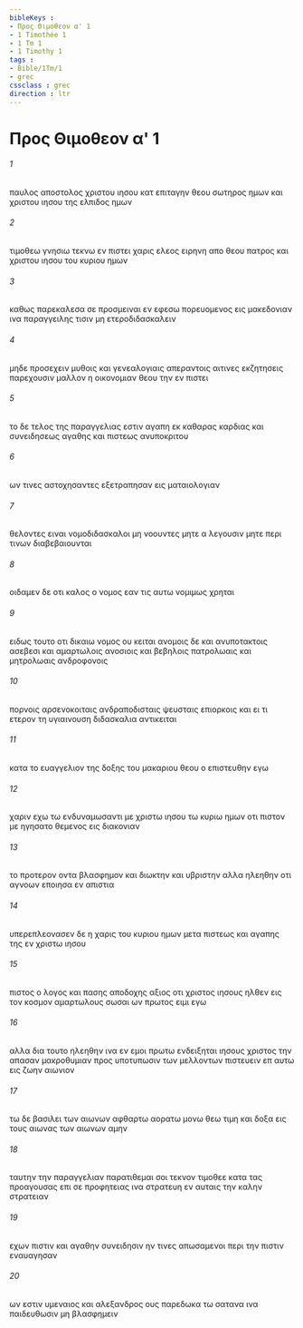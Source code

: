 ```yaml
---
bibleKeys : 
- Προς Θιμοθεον α' 1
- 1 Timothée 1
- 1 Tm 1
- 1 Timothy 1
tags : 
- Bible/1Tm/1
- grec
cssclass : grec
direction : ltr
---
```


# Προς Θιμοθεον α' 1

###### 1
παυλος αποστολος χριστου ιησου κατ επιταγην θεου σωτηρος ημων και χριστου ιησου της ελπιδος ημων
###### 2
τιμοθεω γνησιω τεκνω εν πιστει χαρις ελεος ειρηνη απο θεου πατρος και χριστου ιησου του κυριου ημων
###### 3
καθως παρεκαλεσα σε προσμειναι εν εφεσω πορευομενος εις μακεδονιαν ινα παραγγειλης τισιν μη ετεροδιδασκαλειν
###### 4
μηδε προσεχειν μυθοις και γενεαλογιαις απεραντοις αιτινες εκζητησεις παρεχουσιν μαλλον η οικονομιαν θεου την εν πιστει
###### 5
το δε τελος της παραγγελιας εστιν αγαπη εκ καθαρας καρδιας και συνειδησεως αγαθης και πιστεως ανυποκριτου
###### 6
ων τινες αστοχησαντες εξετραπησαν εις ματαιολογιαν
###### 7
θελοντες ειναι νομοδιδασκαλοι μη νοουντες μητε α λεγουσιν μητε περι τινων διαβεβαιουνται
###### 8
οιδαμεν δε οτι καλος ο νομος εαν τις αυτω νομιμως χρηται
###### 9
ειδως τουτο οτι δικαιω νομος ου κειται ανομοις δε και ανυποτακτοις ασεβεσι και αμαρτωλοις ανοσιοις και βεβηλοις πατρολωαις και μητρολωαις ανδροφονοις
###### 10
πορνοις αρσενοκοιταις ανδραποδισταις ψευσταις επιορκοις και ει τι ετερον τη υγιαινουση διδασκαλια αντικειται
###### 11
κατα το ευαγγελιον της δοξης του μακαριου θεου ο επιστευθην εγω
###### 12
χαριν εχω τω ενδυναμωσαντι με χριστω ιησου τω κυριω ημων οτι πιστον με ηγησατο θεμενος εις διακονιαν
###### 13
το προτερον οντα βλασφημον και διωκτην και υβριστην αλλα ηλεηθην οτι αγνοων εποιησα εν απιστια
###### 14
υπερεπλεονασεν δε η χαρις του κυριου ημων μετα πιστεως και αγαπης της εν χριστω ιησου
###### 15
πιστος ο λογος και πασης αποδοχης αξιος οτι χριστος ιησους ηλθεν εις τον κοσμον αμαρτωλους σωσαι ων πρωτος ειμι εγω
###### 16
αλλα δια τουτο ηλεηθην ινα εν εμοι πρωτω ενδειξηται ιησους χριστος την απασαν μακροθυμιαν προς υποτυπωσιν των μελλοντων πιστευειν επ αυτω εις ζωην αιωνιον
###### 17
τω δε βασιλει των αιωνων αφθαρτω αορατω μονω θεω τιμη και δοξα εις τους αιωνας των αιωνων αμην
###### 18
ταυτην την παραγγελιαν παρατιθεμαι σοι τεκνον τιμοθεε κατα τας προαγουσας επι σε προφητειας ινα στρατευη εν αυταις την καλην στρατειαν
###### 19
εχων πιστιν και αγαθην συνειδησιν ην τινες απωσαμενοι περι την πιστιν εναυαγησαν
###### 20
ων εστιν υμεναιος και αλεξανδρος ους παρεδωκα τω σατανα ινα παιδευθωσιν μη βλασφημειν
